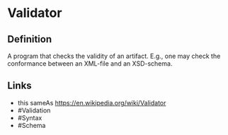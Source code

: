# Validator

## Definition

A program that checks the validity of an artifact. E.g., one may check the conformance between an XML-file and an XSD-schema.

## Links

* this sameAs https://en.wikipedia.org/wiki/Validator
* #Validation
* #Syntax
* #Schema
